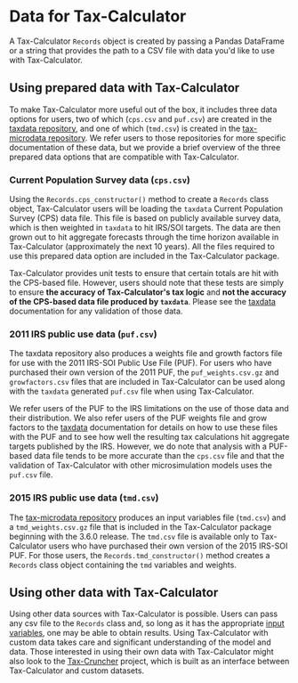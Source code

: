 Data for Tax-Calculator
=======================

A Tax-Calculator `Records` object is created by passing a Pandas
DataFrame or a string that provides the path to a CSV file with data
you'd like to use with Tax-Calculator.


## Using prepared data with Tax-Calculator

To make Tax-Calculator more useful out of the box, it includes three
data options for users, two of which (`cps.csv` and `puf.csv`) are
created in the [taxdata
repository](https://github.com/PSLmodels/taxdata), and one of which
(`tmd.csv`) is created in the [tax-microdata
repository](https://github.com/PSLmodels/tax-microdata-benchmarking).
We refer users to those repositories for more specific documentation
of these data, but we provide a brief overview of the three prepared
data options that are compatible with Tax-Calculator.

### Current Population Survey data (`cps.csv`)

Using the `Records.cps_constructor()` method to create a `Records`
class object, Tax-Calculator users will be loading the `taxdata`
Current Population Survey (CPS) data file.  This file is based on
publicly available survey data, which is then weighted in `taxdata` to
hit IRS/SOI targets.  The data are then grown out to hit aggregate
forecasts through the time horizon available in Tax-Calculator
(approximately the next 10 years).  All the files required to use this
prepared data option are included in the Tax-Calculator package.

Tax-Calculator provides unit tests to ensure that certain totals are
hit with the CPS-based file.  However, users should note that these
tests are simply to ensure **the accuracy of Tax-Calculator's tax
logic** and **not the accuracy of the CPS-based data file produced by
`taxdata`**.  Please see the
[taxdata](https://github.com/PSLmodels/taxdata) documentation for any
validation of those data.

### 2011 IRS public use data (`puf.csv`)

The taxdata repository also produces a weights file and growth
factors file for use with the 2011 IRS-SOI Public Use File (PUF).  For
users who have purchased their own version of the 2011 PUF, the
`puf_weights.csv.gz` and `growfactors.csv` files that are included in
Tax-Calculator can be used along with the `taxdata` generated `puf.csv`
file when using Tax-Calculator.

We refer users of the PUF to the IRS limitations on the use of those
data and their distribution.  We also refer users of the PUF weights
file and grow factors to the
[taxdata](https://github.com/PSLmodels/taxdata) documentation for
details on how to use these files with the PUF and to see how well the
resulting tax calculations hit aggregate targets published by the IRS.
However, we do note that analysis with a PUF-based data file tends to
be more accurate than the `cps.csv` file and that the validation of
Tax-Calculator with other microsimulation models uses the `puf.csv`
file.

### 2015 IRS public use data (`tmd.csv`)

The [tax-microdata
repository](https://github.com/PSLmodels/tax-microdata-benchmarking)
produces an input variables file (`tmd.csv`) and a
`tmd_weights.csv.gz` file that is included in the Tax-Calculator
package beginning with the 3.6.0 release.  The `tmd.csv` file is
available only to Tax-Calculator users who have purchased their own
version of the 2015 IRS-SOI PUF.  For those users, the
`Records.tmd_constructor()` method creates a `Records` class object
containing the `tmd` variables and weights.

## Using other data with Tax-Calculator

Using other data sources with Tax-Calculator is possible.  Users can
pass any csv file to the `Records` class and, so long as it has the
appropriate [input
variables](https://taxcalc.pslmodels.org/guide/input_vars.html), one
may be able to obtain results.  Using Tax-Calculator with custom data
takes care and significant understanding of the model and data.  Those
interested in using their own data with Tax-Calculator might also look
to the [Tax-Cruncher](https://github.com/PSLmodels/Tax-Cruncher)
project, which is built as an interface between Tax-Calculator and
custom datasets.
